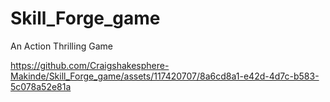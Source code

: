 # Skill_Forge_game
An Action Thrilling Game


https://github.com/Craigshakesphere-Makinde/Skill_Forge_game/assets/117420707/8a6cd8a1-e42d-4d7c-b583-5c078a52e81a

